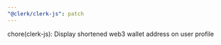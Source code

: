 ```yaml
---
"@clerk/clerk-js": patch
---
```


chore(clerk-js):  Display shortened web3 wallet address on user profile
